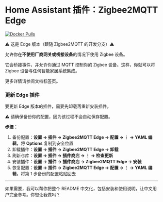 # Home Assistant 插件：Zigbee2MQTT Edge

[![Docker Pulls](https://img.shields.io/docker/pulls/zigbee2mqtt/zigbee2mqtt-edge-amd64.svg?style=flat-square\&logo=docker)](https://cloud.docker.com/u/zigbee2mqtt/repository/docker/dwelch2101/zigbee2mqtt-edge-amd64)

⚠️ 这是 Edge 版本（跟随 Zigbee2MQTT 的开发分支）⚠️

允许你在**不使用厂商网关或桥接设备**的情况下使用 Zigbee 设备。

它会桥接事件，并允许你通过 MQTT 控制你的 Zigbee 设备。这样，你就可以将 Zigbee 设备与任何智能家居系统集成。

更多详情请参阅文档标签页。

### 更新 Edge 插件

要更新 Edge 版本的插件，需要先卸载再重新安装插件。

⚠️ 请确保备份你的配置，因为该过程不会自动保存配置。

**步骤：**

1. 备份配置：**设置 → 插件 → Zigbee2MQTT Edge → 配置 → ⋮ → YAML 编辑**，将 **Options** 复制到安全位置
2. 卸载插件：**设置 → 插件 → Zigbee2MQTT Edge → 卸载**
3. 刷新仓库：**设置 → 插件 → 插件商店 → ⋮ → 检查更新**
4. 安装插件：**设置 → 插件 → 插件商店 → Zigbee2MQTT Edge → 安装**
5. 恢复配置：**设置 → 插件 → Zigbee2MQTT Edge → 配置 → ⋮ → YAML 编辑**，将第 1 步备份的配置粘贴回去

---

如果需要，我可以帮你把整个 README 中文化，包括安装和使用说明，让中文用户完全参考。你想让我做吗？
